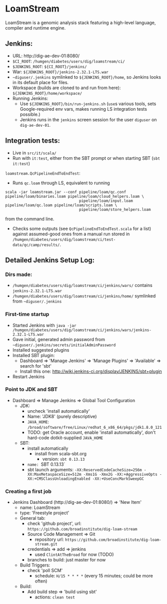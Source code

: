 # LoamStream
LoamStream is a genomic analysis stack featuring a high-level language, compiler and runtime engine.

## Jenkins:
  - URL: http://dig-ae-dev-01:8080/
  - `$CI_ROOT`: `/humgen/diabetes/users/dig/loamstream/ci/`
  - `$JENKINS_ROOT`: `${CI_ROOT}/jenkins/`
  - War: `${JENKINS_ROOT}/jenkins-2.32.1-LTS.war`
  - `~diguser/.jenkins` symlinked to `${JENKINS_ROOT}/home`, so Jenkins looks in its default place for files.
  - Workspace (builds are cloned to and run from here): `${JENKINS_ROOT}/home/workspace/`
  - Running Jenkins:
    - Use `${JENKINS_ROOT}/bin/run-jenkins.sh` (`use`s various tools, sets Google-required env vars, makes running LS integration tests possible.)
    - Jenkins runs in the `jenkins` screen session for the user `diguser` on `dig-ae-dev-01`.

## Integration tests:
- Live in `src/it/scala/`
- Run with `it:test`, either from the SBT prompt or when starting SBT (`sbt it:test`)

`loamstream.QcPipelineEndToEndTest`:
 - Runs `qc.loam` through LS, equivalent to running 
  ```
  scala -jar loamstream.jar --conf pipeline/loam/qc.conf pipeline/loam/binaries.loam pipeline/loam/cloud_helpers.loam \
                                   pipeline/loam/input.loam pipeline/loam/qc.loam pipeline/loam/scripts.loam \
                                   pipeline/loam/store_helpers.loam
  ```
  from the command line.
  - Checks some outputs (see `QcPipelineEndToEndTest.scala` for a list) against assumed-good ones from a manual run stored in `/humgen/diabetes/users/dig/loamstream/ci/test-data/qc/camp/results/`.

## Detailed Jenkins Setup Log:

### Dirs made:
  - `/humgen/diabetes/users/dig/loamstream/ci/jenkins/wars/`
    contains `jenkins-2.32.1-LTS.war`
  - `/humgen/diabetes/users/dig/loamstream/ci/jenkins/home/`
    symlinked from `~diguser/.jenkins`
### First-time startup
- Started Jenkins with 
  `java -jar /humgen/diabetes/users/dig/loamstream/ci/jenkins/wars/jenkins-2.32.1-LTS.war`
- Gave initial, generated admin password from
  `~diguser/.jenkins/secrets/initialAdminPassword`
- Installed suggested plugins
- Installed SBT plugin:
  - Dashboard => 'Manage Jenkins' => 'Manage Plugins' => 'Available' => search for 'sbt'
  - Install this one: http://wiki.jenkins-ci.org/display/JENKINS/sbt+plugin
- Restart Jenkins
### Point to JDK and SBT
- Dashboard => Manage Jenkins => Global Tool Configuration
  - JDK:
    - uncheck 'install automatically'
    - Name: 'JDK8' (purely descriptive)
    - `JAVA_HOME`: `/broad/software/free/Linux/redhat_6_x86_64/pkgs/jdk1.8.0_121`
    - TODO: get Oracle account, enable 'install automatically', don't hard-code dotkit-supplied `JAVA_HOME`
  - SBT:
    - install automatically
      - install from scala-sbt.org
        - version: `sbt 0.13.13`
    - `name: `SBT 0.13.13`
    - sbt launch arguments: `-XX:ReservedCodeCacheSize=256m -XX:MaxMetaspaceSize=512m -Xms1G -Xmx2G -XX:+AggressiveOpts -XX:+CMSClassUnloadingEnabled -XX:+UseConcMarkSweepGC`
### Creating a first job
- Jenkins Dashboard (http://dig-ae-dev-01:8080/) => 'New Item'
  - name: LoamStream
  - type: 'Freestyle project'
  - General tab:
    - check 'github project', url: `https://github.com/broadinstitute/dig-loam-stream`
    - Source Code Management => Git
      - repository url: `https://github.com/broadinstitute/dig-loam-stream.git`
    - credentials => add => jenkins
      - used `ClintAtTheBroad` for now (TODO)
    - branches to build: just master for now
  - Build Triggers:
    - check 'poll SCM'
      - schedule: `H/15 * * * *` (every 15 minutes; could be more often)
  - Build:
    - Add build step => 'build using sbt'
      - actions: `clean test`
